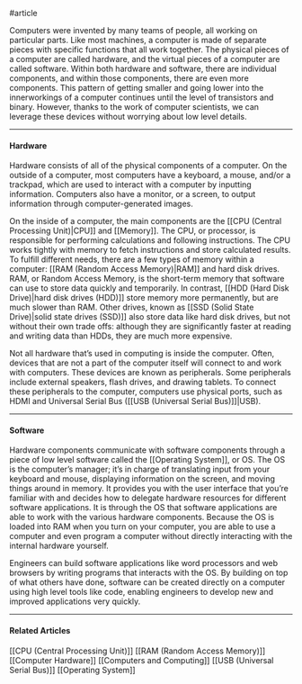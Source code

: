 #article 

Computers were invented by many teams of people, all working on particular parts. Like most machines, a computer is made of separate pieces with specific functions that all work together. The physical pieces of a computer are called hardware, and the virtual pieces of a computer are called software. Within both hardware and software, there are individual components, and within those components, there are even more components. This pattern of getting smaller and going lower into the innerworkings of a computer continues until the level of transistors and binary. However, thanks to the work of computer scientists, we can leverage these devices without worrying about low level details.

---
#### Hardware

Hardware consists of all of the physical components of a computer. On the outside of a computer, most computers have a keyboard, a mouse, and/or a trackpad, which are used to interact with a computer by inputting information. Computers also have a monitor, or a screen, to output information through computer-generated images.

On the inside of a computer, the main components are the [[CPU  (Central Processing Unit)|CPU]] and [[Memory]]. The CPU, or processor, is responsible for performing calculations and following instructions. The CPU works tightly with memory to fetch instructions and store calculated results. To fulfill different needs, there are a few types of memory within a computer: [[RAM (Random Access Memory)|RAM]] and hard disk drives. RAM, or Random Access Memory, is the short-term memory that software can use to store data quickly and temporarily. In contrast, [[HDD (Hard Disk Drive)|hard disk drives (HDD)]] store memory more permanently, but are much slower than RAM. Other drives, known as [[SSD (Solid State Drive)|solid state drives (SSD)]] also store data like hard disk drives, but not without their own trade offs: although they are significantly faster at reading and writing data than HDDs, they are much more expensive.

Not all hardware that’s used in computing is inside the computer. Often, devices that are not a part of the computer itself will connect to and work with computers. These devices are known as peripherals. Some peripherals include external speakers, flash drives, and drawing tablets. To connect these peripherals to the computer, computers use physical ports, such as HDMI and Universal Serial Bus ([[USB (Universal Serial Bus)]]|USB).

---
#### Software

Hardware components communicate with software components through a piece of low level software called the [[Operating System]], or OS. The OS is the computer’s manager; it’s in charge of translating input from your keyboard and mouse, displaying information on the screen, and moving things around in memory. It provides you with the user interface that you’re familiar with and decides how to delegate hardware resources for different software applications. It is through the OS that software applications are able to work with the various hardware components. Because the OS is loaded into RAM when you turn on your computer, you are able to use a computer and even program a computer without directly interacting with the internal hardware yourself.

Engineers can build software applications like word processors and web browsers by writing programs that interacts with the OS. By building on top of what others have done, software can be created directly on a computer using high level tools like code, enabling engineers to develop new and improved applications very quickly.

---
#### Related Articles

[[CPU  (Central Processing Unit)]]
[[RAM (Random Access Memory)]]
[[Computer Hardware]]
[[Computers and Computing]]
[[USB (Universal Serial Bus)]]
[[Operating System]]
